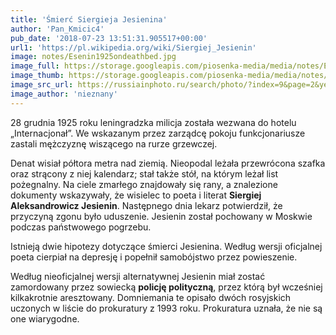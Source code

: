 ```yaml
---
title: 'Śmierć Siergieja Jesienina'
author: 'Pan_Kmicic4'
pub_date: '2018-07-23 13:51:31.905517+00:00'
url1: 'https://pl.wikipedia.org/wiki/Siergiej_Jesienin'
image: notes/Esenin1925ondeathbed.jpg
image_full: https://storage.googleapis.com/piosenka-media/media/notes/Esenin1925ondeathbed.jpg
image_thumb: https://storage.googleapis.com/piosenka-media/media/notes/Esenin1925ondeathbed.jpg.0x300_q85_upscale.jpg
image_src_url: https://russiainphoto.ru/search/photo/?index=9&page=2&year_from=1925&year_to=1925&
image_author: 'nieznany'
---
```


28 grudnia 1925 roku leningradzka milicja została wezwana do hotelu „Internacjonał”. We wskazanym przez zarządcę pokoju funkcjonariusze zastali mężczyznę wiszącego na rurze grzewczej.

Denat wisiał półtora metra nad ziemią. Nieopodal leżała przewrócona szafka oraz strącony z niej kalendarz; stał także stół, na którym leżał list pożegnalny. Na ciele zmarłego znajdowały się rany, a znalezione dokumenty wskazywały, że wisielec to poeta i literat **Siergiej Aleksandrowicz Jesienin**. Następnego dnia lekarz potwierdził, że przyczyną zgonu było uduszenie. Jesienin został pochowany w Moskwie podczas państwowego pogrzebu.

Istnieją dwie hipotezy dotyczące śmierci Jesienina. Według wersji oficjalnej poeta cierpiał na depresję i popełnił samobójstwo przez powieszenie. 

Według nieoficjalnej wersji alternatywnej Jesienin miał zostać zamordowany przez sowiecką **policję polityczną**, przez którą był wcześniej kilkakrotnie aresztowany. Domniemania te opisało dwóch rosyjskich uczonych w liście do prokuratury z 1993 roku. Prokuratura uznała, że nie są one wiarygodne.